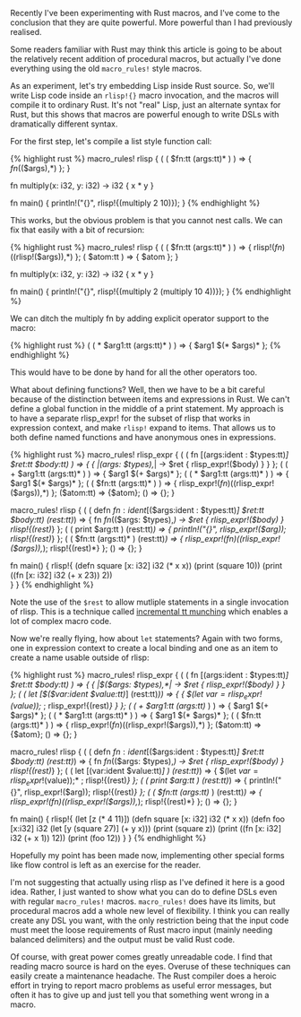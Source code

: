 Recently I've been experimenting with Rust macros, and I've come to the conclusion that they are quite powerful. More powerful than I had previously realised.

Some readers familiar with Rust may think this article is going to be about the relatively recent addition of procedural macros, but actually I've done everything using the old `macro_rules!` style macros.

As an experiment, let's try embedding Lisp inside Rust source. So, we'll write Lisp code inside an `rlisp!{}` macro invocation, and the macros will compile it to ordinary Rust. It's not "real" Lisp, just an alternate syntax for Rust, but this shows that macros are powerful enough to write DSLs with dramatically different syntax.

For the first step, let's compile a list style function call:

{% highlight rust %}
macro_rules! rlisp {
    ( ( $fn:tt $($args:tt)* ) ) => {
        $fn($($args),*)
    };
}

fn multiply(x: i32, y: i32) -> i32 { x * y }

fn main() {
    println!("{}", rlisp!{(multiply 2 10)});
}
{% endhighlight %}

This works, but the obvious problem is that you cannot nest calls. We can fix that easily with a bit of recursion:

{% highlight rust %}
macro_rules! rlisp {
    ( ( $fn:tt $($args:tt)* ) ) => {
        rlisp!($fn)($(rlisp!($args)),*)
    };
    ( $atom:tt ) => { $atom };
}

fn multiply(x: i32, y: i32) -> i32 { x * y }

fn main() {
    println!("{}", rlisp!{(multiply 2 (multiply 10 4))});
}
{% endhighlight %}

We can ditch the multiply fn by adding explicit operator support to the macro:

{% highlight rust %}
    ( ( * $arg1:tt $($args:tt)* ) ) => {
        $arg1 $(* $args)*
    };
{% endhighlight %}

This would have to be done by hand for all the other operators too.

What about defining functions? Well, then we have to be a bit careful because of the distinction between items and expressions in Rust. We can't define a global function in the middle of a print statement. My approach is to have a separate rlisp_expr! for the subset of rlisp that works in expression context, and make `rlisp!` expand to items. That allows us to both define named functions and have anonymous ones in expressions.

{% highlight rust %}
macro_rules! rlisp_expr {
    ( ( fn [$($args:ident : $types:tt)*] $ret:tt $body:tt) ) => {
        {
            |$($args: $types),*| -> $ret {  rlisp_expr!($body) }
        }
    };
    ( ( + $arg1:tt $($args:tt)* ) ) => {
        $arg1 $(+ $args)*
    };
    ( ( * $arg1:tt $($args:tt)* ) ) => {
        $arg1 $(* $args)*
    };
    ( ( $fn:tt $($args:tt)* ) ) => {
        rlisp_expr!($fn) ($(rlisp_expr!($args)),*)
    };
    ($atom:tt) => {$atom};
    () => {};
}

macro_rules! rlisp {
    ( ( defn $fn:ident [$($args:ident : $types:tt)*] $ret:tt $body:tt) $($rest:tt)*) => {
            fn $fn($($args: $types),*) -> $ret {  rlisp_expr!($body) }
            rlisp!{$($rest)*}
    };
    ( ( print $arg:tt ) $($rest:tt)*) => {
        println!("{}", rlisp_expr!($arg));
        rlisp!{$($rest)*}
    };
    ( ( $fn:tt $($args:tt)* )  $($rest:tt)*) => {
        rlisp_expr!($fn) ($(rlisp_expr!($args)),*);
        rlisp!{$($rest)*}
    };
    () => {};
}

fn main() {
    rlisp!{
        (defn square [x: i32] i32 (* x x))
        (print (square 10))
        (print ((fn [x: i32] i32 (+ x 23)) 2))    
    }
}
{% endhighlight %}

Note the use of the `$rest` to allow mutliple statements in a single invocation of rlisp. This is a technique called [incremental tt munching](https://danielkeep.github.io/tlborm/book/pat-incremental-tt-munchers.html) which enables a lot of complex macro code.

Now we're really flying, how about `let` statements? Again with two forms, one in expression context to create a local binding and one as an item to create a name usable outside of rlisp:

{% highlight rust %}
macro_rules! rlisp_expr {
    ( ( fn [$($args:ident : $types:tt)*] $ret:tt $body:tt) ) => {
        {
            |$($args: $types),*| -> $ret {  rlisp_expr!($body) }
        }
    };
    ( ( let [$($var:ident $value:tt)*]  $($rest:tt)*)) => {
        {
            $(let $var = rlisp_expr!($value));* ;
            rlisp_expr!{$($rest)*}
        }
    };
    ( ( + $arg1:tt $($args:tt)* ) ) => {
        $arg1 $(+ $args)*
    };
    ( ( * $arg1:tt $($args:tt)* ) ) => {
        $arg1 $(* $args)*
    };
    ( ( $fn:tt $($args:tt)* ) ) => {
        rlisp_expr!($fn) ($(rlisp_expr!($args)),*)
    };
    ($atom:tt) => {$atom};
    () => {};
}

macro_rules! rlisp {
    ( ( defn $fn:ident [$($args:ident : $types:tt)*] $ret:tt $body:tt) $($rest:tt)*) => {
            fn $fn($($args: $types),*) -> $ret {  rlisp_expr!($body) }
            rlisp!{$($rest)*}
    };
    ( ( let [$($var:ident $value:tt)*] ) $($rest:tt)*) => {
        $(let $var = rlisp_expr!($value));* ;
        rlisp!{$($rest)*}
    };
    ( ( print $arg:tt ) $($rest:tt)*) => {
        println!("{}", rlisp_expr!($arg));
        rlisp!{$($rest)*}
    };
    ( ( $fn:tt $($args:tt)* )  $($rest:tt)*) => {
        rlisp_expr!($fn) ($(rlisp_expr!($args)),*);
        rlisp!{$($rest)*}
    };
    () => {};
}

fn main() {
    rlisp!{
        (let [z (* 4 11)])
        (defn square [x: i32] i32 (* x x))
        (defn foo [x:i32] i32 (let [y (square 27)] (+ y x)))
        (print (square z))
        (print ((fn [x: i32] i32 (+ x 1)) 12))
        (print (foo 12))
    }
}
{% endhighlight %}

Hopefully my point has been made now, implementing other special forms like flow control is left as an exercise for the reader.

I'm not suggesting that actually using rlisp as I've defined it here is a good idea. Rather, I just wanted to show what you can do to define DSLs even with regular `macro_rules!` macros. `macro_rules!` does have its limits, but procedural macros add a whole new level of flexibility. I think you can really create any DSL you want, with the only restriction being that the input code must meet the loose requirements of Rust macro input (mainly needing balanced delimiters) and the output must be valid Rust code.

Of course, with great power comes greatly unreadable code. I find that reading macro source is hard on the eyes. Overuse of these techniques can easily create a maintenance headache. The Rust compiler does a heroic effort in trying to report macro problems as useful error messages, but often it has to give up and just tell you that something went wrong in a macro.

